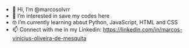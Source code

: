 - 👋 Hi, I’m @marcosolvrr
- 👀 I’m interested in save my codes here
- 🤓 I’m currently learning about Python, JavaScript, HTML and CSS
- 📫 Connect with me in my Linkedin: https://linkedin.com/in/marcos-vinicius-oliveira-de-mesquita

<!---
marcosolvrr/marcosolvrr is a ✨ special ✨ repository because its `README.md` (this file) appears on your GitHub profile.
You can click the Preview link to take a look at your changes.
--->
